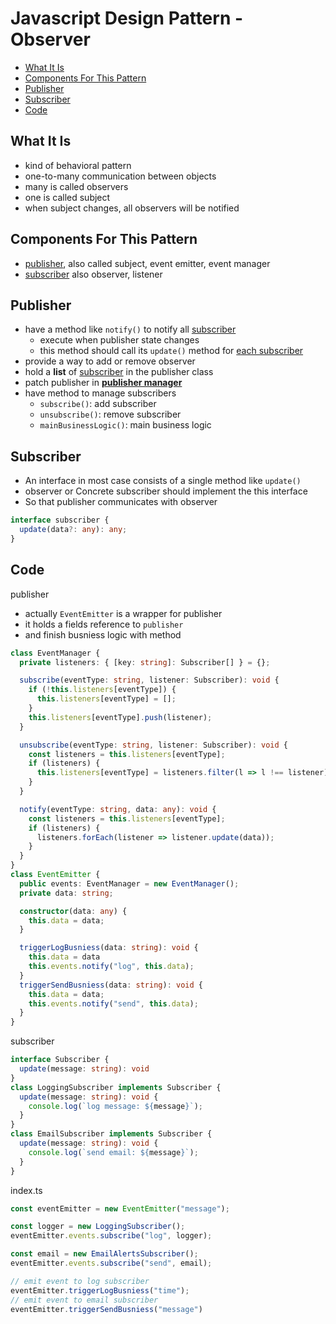 # Javascript Design Pattern - Observer

* [What It Is](#what-it-is)
* [Components For This Pattern](#components-for-this-pattern)
* [Publisher](#publisher)
* [Subscriber](#subscriber)
* [Code](#code)

## What It Is

- kind of behavioral pattern
- one-to-many communication between objects
- many is called observers
- one is called subject
- when subject changes, all observers will be notified

## Components For This Pattern

- [publisher](#publisher), also called subject, event emitter, event manager
- [subscriber](#subscriber) also observer, listener

## Publisher

- have a method like `notify()` to notify all [subscriber](#subscriber-interface)
  - execute when publisher state changes
  - this method should call its `update()` method for [each subscriber](#subscriber)
- provide a way to add or remove observer
- hold a **list** of [subscriber](#subscriber-interface) in the publisher class
- patch publisher in [**publisher manager**](#event-manager)
- have method to manage subscribers
  - `subscribe()`: add subscriber
  - `unsubscribe()`: remove subscriber
  - `mainBusinessLogic()`: main business logic

## Subscriber

- An interface in most case consists of a single method like `update()`
- observer or Concrete subscriber should implement the this interface
- So that publisher communicates with observer

```ts
interface subscriber {
  update(data?: any): any;
}
```

## Code

publisher

- actually `EventEmitter` is a wrapper for publisher
- it holds a fields reference to `publisher`
- and finish busniess logic with method

```ts
class EventManager {
  private listeners: { [key: string]: Subscriber[] } = {};

  subscribe(eventType: string, listener: Subscriber): void {
    if (!this.listeners[eventType]) {
      this.listeners[eventType] = [];
    }
    this.listeners[eventType].push(listener);
  }

  unsubscribe(eventType: string, listener: Subscriber): void {
    const listeners = this.listeners[eventType];
    if (listeners) {
      this.listeners[eventType] = listeners.filter(l => l !== listener);
    }
  }

  notify(eventType: string, data: any): void {
    const listeners = this.listeners[eventType];
    if (listeners) {
      listeners.forEach(listener => listener.update(data));
    }
  }
}
class EventEmitter {
  public events: EventManager = new EventManager();
  private data: string;

  constructor(data: any) {
    this.data = data;
  }

  triggerLogBusniess(data: string): void {
    this.data = data
    this.events.notify("log", this.data);
  }
  triggerSendBusniess(data: string): void {
    this.data = data;
    this.events.notify("send", this.data);
  }
}
```

subscriber

```ts
interface Subscriber {
  update(message: string): void
}
class LoggingSubscriber implements Subscriber {
  update(message: string): void {
    console.log(`log message: ${message}`);
  }
}
class EmailSubscriber implements Subscriber {
  update(message: string): void {
    console.log(`send email: ${message}`);
  }
}
```

index.ts

```ts
const eventEmitter = new EventEmitter("message");

const logger = new LoggingSubscriber();
eventEmitter.events.subscribe("log", logger);

const email = new EmailAlertsSubscriber();
eventEmitter.events.subscribe("send", email);

// emit event to log subscriber
eventEmitter.triggerLogBusniess("time");
// emit event to email subscriber
eventEmitter.triggerSendBusniess("message")
```


